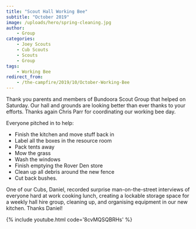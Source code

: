 ```yaml
---
title: "Scout Hall Working Bee"
subtitle: "October 2019"
image: /uploads/hero/spring-cleaning.jpg
author:
    - Group
categories:
    - Joey Scouts
    - Cub Scouts
    - Scouts
    - Group
tags:
    - Working Bee
redirect_from:
    - /the-campfire/2019/10/October-Working-Bee
---
```


Thank you parents and members of Bundoora Scout Group that helped on Saturday. Our hall and grounds are looking better than ever thanks to your efforts. Thanks again Chris Parr for coordinating our working bee day.

Everyone pitched in to help:
 - Finish the kitchen and move stuff back in
 - Label all the boxes in the resource room
 - Pack tents away
 - Mow the grass
 - Wash the windows
 - Finish emptying the Rover Den store
 - Clean up all debris around the new fence
 - Cut back bushes.

One of our Cubs, Daniel, recorded surprise man-on-the-street interviews of everyone hard at work cooking lunch, creating a lockable storage space for a weekly hall hire group, cleaning up, and organising equipment in our new kitchen. Thanks Daniel!

{% include youtube.html code='8cvMQSQBRHs' %}